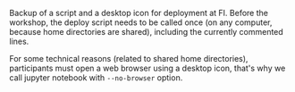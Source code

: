 Backup of a script and a desktop icon for deployment at FI.
Before the workshop, the deploy script needs to be called once
(on any computer, because home directories are shared),
including the currently commented lines.

For some technical reasons (related to shared home directories),
participants must open a web browser using a desktop icon,
that's why we call jupyter notebook with `--no-browser` option.


